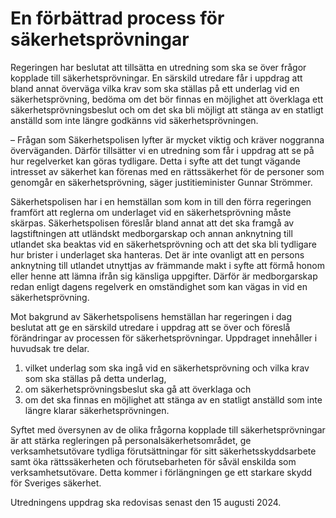# En förbättrad process för säkerhetsprövningar

Regeringen har beslutat att tillsätta en utredning som ska se över frågor kopplade till säkerhetsprövningar. En särskild utredare får i uppdrag att bland annat överväga vilka krav som ska ställas på ett underlag vid en säkerhetsprövning, bedöma om det bör finnas en möjlighet att överklaga ett säkerhetsprövningsbeslut och om det ska bli möjligt att stänga av en statligt anställd som inte längre godkänns vid säkerhetsprövningen.

– Frågan som Säkerhetspolisen lyfter är mycket viktig och kräver noggranna överväganden. Därför tillsätter vi en utredning som får i uppdrag att se på hur regelverket kan göras tydligare. Detta i syfte att det tungt vägande intresset av säkerhet kan förenas med en rättssäkerhet för de personer som genomgår en säkerhetsprövning, säger justitieminister Gunnar Strömmer.

Säkerhetspolisen har i en hemställan som kom in till den förra regeringen framfört att reglerna om underlaget vid en säkerhetsprövning måste skärpas. Säkerhetspolisen föreslår bland annat att det ska framgå av lagstiftningen att utländskt medborgarskap och annan anknytning till utlandet ska beaktas vid en säkerhetsprövning och att det ska bli tydligare hur brister i underlaget ska hanteras. Det är inte ovanligt att en persons anknytning till utlandet utnyttjas av främmande makt i syfte att förmå honom eller henne att lämna ifrån sig känsliga uppgifter. Därför är medborgarskap redan enligt dagens regelverk en omständighet som kan vägas in vid en säkerhetsprövning.

Mot bakgrund av Säkerhetspolisens hemställan har regeringen i dag beslutat att ge en särskild utredare i uppdrag att se över och föreslå förändringar av processen för säkerhetsprövningar. Uppdraget innehåller i huvudsak tre delar.

1. vilket underlag som ska ingå vid en säkerhetsprövning och vilka krav som ska ställas på detta underlag,
2. om säkerhetsprövningsbeslut ska gå att överklaga och
3. om det ska finnas en möjlighet att stänga av en statligt anställd som inte längre klarar säkerhetsprövningen.

Syftet med översynen av de olika frågorna kopplade till säkerhetsprövningar är att stärka regleringen på personalsäkerhetsområdet, ge verksamhetsutövare tydliga förutsättningar för sitt säkerhetsskyddsarbete samt öka rättssäkerheten och förutsebarheten för såväl enskilda som verksamhetsutövare. Detta kommer i förlängningen ge ett starkare skydd för Sveriges säkerhet.

Utredningens uppdrag ska redovisas senast den 15 augusti 2024.
